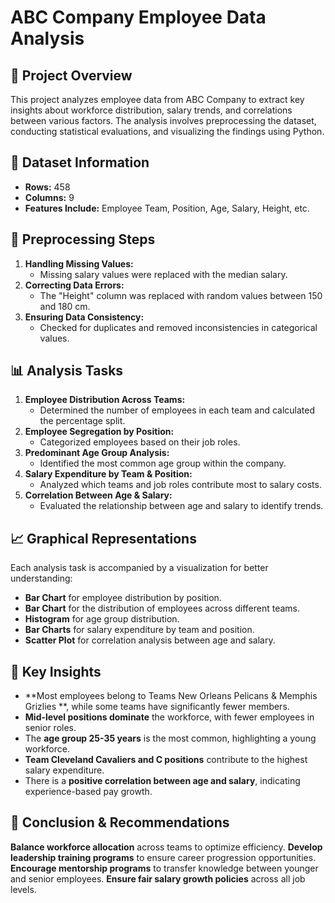 # **ABC Company Employee Data Analysis**

## **📌 Project Overview**
This project analyzes employee data from ABC Company to extract key insights about workforce distribution, salary trends, and correlations between various factors. The analysis involves preprocessing the dataset, conducting statistical evaluations, and visualizing the findings using Python.

## **📂 Dataset Information**
- **Rows:** 458
- **Columns:** 9
- **Features Include:** Employee Team, Position, Age, Salary, Height, etc.

## **🔧 Preprocessing Steps**
1. **Handling Missing Values:**
   - Missing salary values were replaced with the median salary.
2. **Correcting Data Errors:**
   - The "Height" column was replaced with random values between 150 and 180 cm.
3. **Ensuring Data Consistency:**
   - Checked for duplicates and removed inconsistencies in categorical values.

## **📊 Analysis Tasks**
1. **Employee Distribution Across Teams:**
   - Determined the number of employees in each team and calculated the percentage split.
2. **Employee Segregation by Position:**
   - Categorized employees based on their job roles.
3. **Predominant Age Group Analysis:**
   - Identified the most common age group within the company.
4. **Salary Expenditure by Team & Position:**
   - Analyzed which teams and job roles contribute most to salary costs.
5. **Correlation Between Age & Salary:**
   - Evaluated the relationship between age and salary to identify trends.

## **📈 Graphical Representations**
Each analysis task is accompanied by a visualization for better understanding:
- **Bar Chart** for employee distribution by position.
- **Bar Chart** for the distribution of employees across different teams.
- **Histogram** for age group distribution.
- **Bar Charts** for salary expenditure by team and position.
- **Scatter Plot** for correlation analysis between age and salary.

## **📢 Key Insights**
- **Most employees belong to Teams New Orleans Pelicans & Memphis Grizlies **, while some teams have significantly fewer members.
- **Mid-level positions dominate** the workforce, with fewer employees in senior roles.
- The **age group 25-35 years** is the most common, highlighting a young workforce.
- **Team Cleveland Cavaliers and C positions** contribute to the highest salary expenditure.
- There is a **positive correlation between age and salary**, indicating experience-based pay growth.

## **🚀 Conclusion & Recommendations**
 **Balance workforce allocation** across teams to optimize efficiency.
 **Develop leadership training programs** to ensure career progression opportunities.
 **Encourage mentorship programs** to transfer knowledge between younger and senior employees.
 **Ensure fair salary growth policies** across all job levels.





